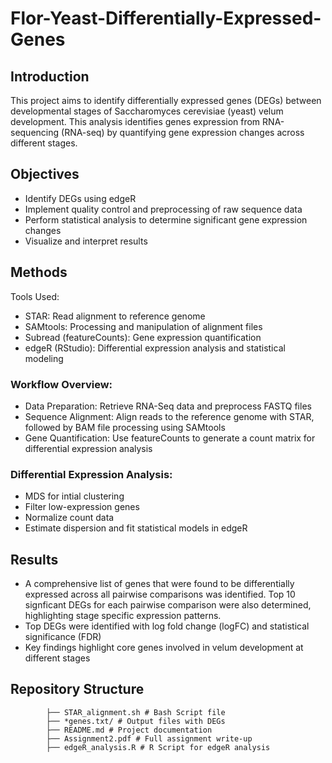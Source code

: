 # Flor-Yeast-Differentially-Expressed-Genes

## Introduction

This project aims to identify differentially expressed genes (DEGs) between  developmental stages of Saccharomyces cerevisiae (yeast) velum development. This analysis identifies genes expression from RNA-sequencing (RNA-seq) by quantifying gene expression changes across different stages. 

## Objectives

- Identify DEGs using edgeR 
- Implement quality control and preprocessing of raw sequence data
- Perform statistical analysis to determine significant gene expression changes
- Visualize and interpret results 

## Methods

Tools Used:

- STAR: Read alignment to reference genome 
- SAMtools: Processing and manipulation of alignment files
- Subread (featureCounts): Gene expression quantification 
- edgeR (RStudio): Differential expression analysis and statistical modeling 

### Workflow Overview:

- Data Preparation: Retrieve RNA-Seq data and preprocess FASTQ files
- Sequence Alignment: Align reads to the reference genome with STAR, followed by BAM file processing using SAMtools
- Gene Quantification: Use featureCounts to generate a count matrix for differential expression analysis

### Differential Expression Analysis:
- MDS for intial clustering
- Filter low-expression genes
- Normalize count data
- Estimate dispersion and fit statistical models in edgeR

## Results

- A comprehensive list of genes that were found to be differentially expressed across all pairwise comparisons was identified. Top 10 signficant DEGs for each pairwise comparison were also determined, highlighting stage specific expression patterns. 
- Top DEGs were identified with log fold change (logFC) and statistical significance (FDR)
- Key findings highlight core genes involved in velum development at different stages

## Repository Structure 

```text ├── gene_counts.txt #  Output of featureCounts 
        ├── STAR_alignment.sh # Bash Script file
        ├── *genes.txt/ # Output files with DEGs
        ├── README.md # Project documentation
        ├── Assignment2.pdf # Full assignment write-up
        ├── edgeR_analysis.R # R Script for edgeR analysis
 ```
